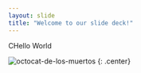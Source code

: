 ```yaml
---
layout: slide
title: "Welcome to our slide deck!"
---
```


CHello World

![octocat-de-los-muertos](https://octodex.github.com/images/octocat-de-los-muertos.jpg)
{: .center}
